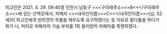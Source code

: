 피고인은 2021. 4. 29. 09:40경 인천시 남동구 <<<구아래주소>>>B<<</구아래주소>>>에 있는 산책로에서, 피해자 <<<내국인이름>>>C<<</내국인이름>>>(남, 52세)이 피고인에게 반려견의 목줄을 채우도록 요구하였다는 등 이유로 말다툼을 하다가 화가 나, 머리로 피해자의 가슴 부위를 1회 들이받아 피해자를 폭행하였다.